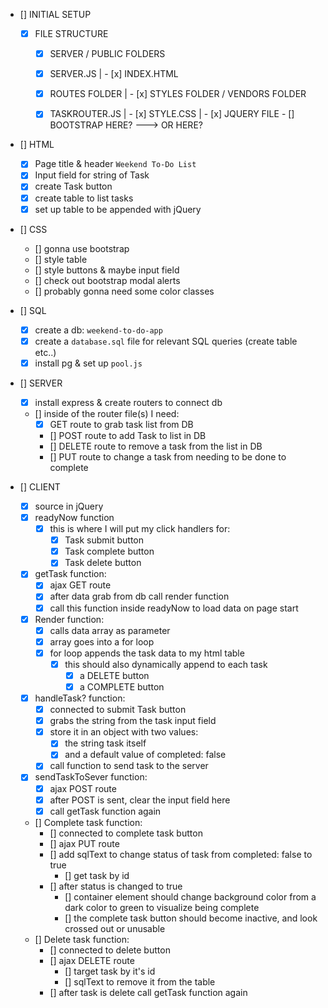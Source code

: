 - [] INITIAL SETUP
    - [x] FILE STRUCTURE
        - [x] SERVER / PUBLIC FOLDERS
        - [x] SERVER.JS | - [x] INDEX.HTML
        - [x] ROUTES FOLDER | - [x] STYLES FOLDER / VENDORS FOLDER
        - [x] TASKROUTER.JS | - [x] STYLE.CSS     |  - [x] JQUERY FILE
                             - [] BOOTSTRAP HERE? ---> OR HERE?



- [] HTML
    - [x] Page title & header `Weekend To-Do List`
    - [x] Input field for string of Task
    - [x] create Task button
    - [x] create table to list tasks
    - [x] set up table to be appended with jQuery

- [] CSS
    - [] gonna use bootstrap
    - [] style table
    - [] style buttons & maybe input field
    - [] check out bootstrap modal alerts
    - [] probably gonna need some color classes

- [] SQL
    - [x] create a db: `weekend-to-do-app`
    - [x] create a `database.sql` file for relevant SQL queries (create table etc..)
    - [x] install pg & set up `pool.js`

- [] SERVER
    - [x] install express & create routers to connect db
    - [] inside of the router file(s) I need:
        - [x] GET route to grab task list from DB
        - [] POST route to add Task to list in DB
        - [] DELETE route to remove a task from the list in DB
        - [] PUT route to change a task from needing to be done to complete

- [] CLIENT
    - [x] source in jQuery
    - [x] readyNow function
        - [x] this is where I will put my click handlers for:
            - [x] Task submit button
            - [x] Task complete button
            - [x] Task delete button
    - [x] getTask function:
        - [x] ajax GET route
        - [x] after data grab from db call render function
        - [x] call this function inside readyNow to load data on page start
    - [x] Render function:
        - [x] calls data array as parameter
        - [x] array goes into a for loop
        - [x] for loop appends the task data to my html table
            - [x] this should also dynamically append to each task
                - [x] a DELETE button
                - [x] a COMPLETE button
    - [x] handleTask? function:
        - [x] connected to submit Task button
        - [x] grabs the string from the task input field
        - [x] store it in an object with two values:
            - [x] the string task itself
            - [x] and a default value of completed: false
         - [x] call function to send task to the server
    - [x] sendTaskToSever function:
        - [x] ajax POST route
        - [x] after POST is sent, clear the input field here
        - [x] call getTask function again
    - [] Complete task function:
        - [] connected to complete task button
        - [] ajax PUT route
        - [] add sqlText to change status of task from completed: false to true
            - [] get task by id
        - [] after status is changed to true
            - [] container element should change background color from a dark color to green to visualize being complete
            - [] the complete task button should become inactive, and look crossed out or unusable
    - [] Delete task function:
        - [] connected to delete button
        - [] ajax DELETE route
            - [] target task by it's id
            - [] sqlText to remove it from the table
        - [] after task is delete call getTask function again